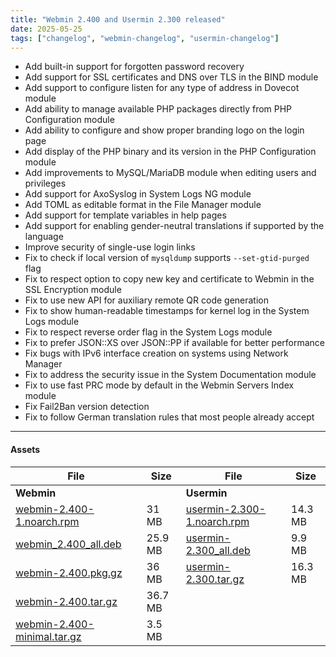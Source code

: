 ```yaml
---
title: "Webmin 2.400 and Usermin 2.300 released"
date: 2025-05-25
tags: ["changelog", "webmin-changelog", "usermin-changelog"]
---
```


* Add built-in support for forgotten password recovery
* Add support for SSL certificates and DNS over TLS in the BIND module
* Add support to configure listen for any type of address in Dovecot module
* Add ability to manage available PHP packages directly from PHP Configuration module
* Add ability to configure and show proper branding logo on the login page
* Add display of the PHP binary and its version in the PHP Configuration module
* Add improvements to MySQL/MariaDB module when editing users and privileges
* Add support for AxoSyslog in System Logs NG module
* Add TOML as editable format in the File Manager module
* Add support for template variables in help pages
* Add support for enabling gender-neutral translations if supported by the language
* Improve security of single-use login links
* Fix to check if local version of `mysqldump` supports `--set-gtid-purged` flag
* Fix to respect option to copy new key and certificate to Webmin in the SSL Encryption module
* Fix to use new API for auxiliary remote QR code generation
* Fix to show human-readable timestamps for kernel log in the System Logs module
* Fix to respect reverse order flag in the System Logs module
* Fix to prefer JSON::XS over JSON::PP if available for better performance
* Fix bugs with IPv6 interface creation on systems using Network Manager
* Fix to address the security issue in the System Documentation module
* Fix to use fast PRC mode by default in the Webmin Servers Index module
* Fix Fail2Ban version detection
* Fix to follow German translation rules that most people already accept

---

#### Assets

| File                       | Size | File                       | Size |
| -------------------------- | -----| -------------------------- | ---- |
| **Webmin**                 |      | **Usermin**                |      |
|[webmin-2.400-1.noarch.rpm](https://github.com/webmin/webmin/releases/download/2.400/webmin-2.400-1.noarch.rpm)     | 31 MB |   [usermin-2.300-1.noarch.rpm](https://github.com/webmin/usermin/releases/download/2.300/usermin-2.300-1.noarch.rpm)    | 14.3 MB |
|[webmin_2.400_all.deb](https://github.com/webmin/webmin/releases/download/2.400/webmin_2.400_all.deb)               | 25.9 MB | [usermin-2.300_all.deb](https://github.com/webmin/usermin/releases/download/2.300/usermin_2.300_all.deb)              | 9.9 MB |
|[webmin-2.400.pkg.gz](https://github.com/webmin/webmin/releases/download/2.400/webmin-2.400.pkg.gz)                 | 36 MB |   [usermin-2.300.tar.gz](https://github.com/webmin/usermin/releases/download/2.300/usermin-2.300.tar.gz)                | 16.3 MB |
|[webmin-2.400.tar.gz](https://github.com/webmin/webmin/releases/download/2.400/webmin-2.400.tar.gz)                 | 36.7 MB | | |
|[webmin-2.400-minimal.tar.gz](https://github.com/webmin/webmin/releases/download/2.400/webmin-2.400-minimal.tar.gz) | 3.5 MB | |
